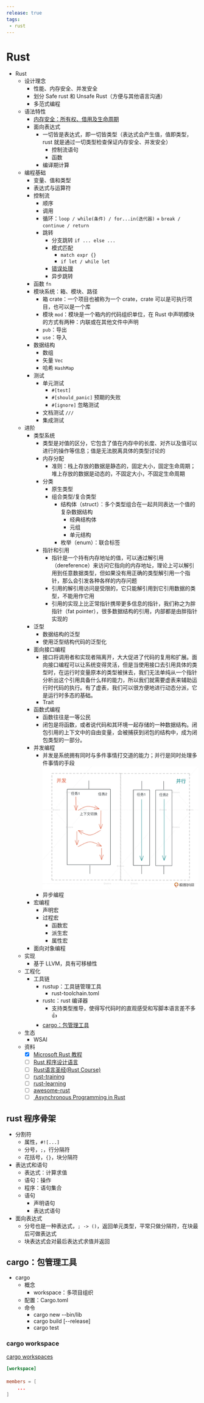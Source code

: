 ```yaml
---
release: true
tags:
 - rust
---
```


# Rust

- Rust
  - 设计理念
    - 性能、内存安全、并发安全
    - 划分 Safe rust 和 Unsafe Rust（方便与其他语言沟通）
    - 多范式编程
  - 语法特性
    - [内存安全：所有权、借用及生命周期](./内存安全：所有权、借用及生命周期.md)
    - 面向表达式
      - 一切皆是表达式，即一切皆类型（表达式会产生值，值即类型，rust 就是通过一切类型检查保证内存安全、并发安全）
        - 控制流语句
        - 函数
      - 编译期计算
  - 编程基础
    - 变量、值和类型
    - 表达式与运算符
    - 控制流
      - 顺序
      - 调用
      - 循环：`loop / while(条件) / for...in(迭代器)` + `break / continue / return`
      - 跳转
        - 分支跳转 `if ... else ...`
        - 模式匹配
          - `match expr {}`
          - `if let / while let`
        - [错误处理](./Rust%20错误处理.md)
        - 异步跳转
    - 函数 `fn`
    - 模块系统：箱、模块、路径
      - 箱 crate：一个项目也被称为一个 crate，crate 可以是可执行项目，也可以是一个库
      - 模块 `mod`：模块是一个箱内的代码组织单位，在 Rust 中声明模块的方式有两种：内联或在其他文件中声明
      - `pub`：导出
      - `use`：导入
    - 数据结构
      - 数组
      - 矢量 `Vec`
      - 哈希 `HashMap`
    - 测试
      - 单元测试
        - `#[test]`
        - `#[should_panic]` 预期的失败
        - `#[ignore]` 忽略测试
      - 文档测试 `///`
      - 集成测试
  - 进阶
    - 类型系统 
      - 类型是对值的区分，它包含了值在内存中的长度、对齐以及值可以进行的操作等信息；值是无法脱离具体的类型讨论的
      - 内存分配
        - 准则：栈上存放的数据是静态的，固定大小，固定生命周期；堆上存放的数据是动态的，不固定大小，不固定生命周期
      - 分类
        - 原生类型
        - 组合类型/复合类型
          - 结构体（struct）：多个类型组合在一起共同表达一个值的复杂数据结构
            - 经典结构体
            - 元组
            - 单元结构
          - 枚举（enum）：联合标签
      - 指针和引用
        - 指针是一个持有内存地址的值，可以通过解引用（dereference）来访问它指向的内存地址，理论上可以解引用到任意数据类型，但如果没有用正确的类型解引用一个指针，那么会引发各种各样的内存问题
        - 引用的解引用访问是受限的，它只能解引用到它引用数据的类型，不能用作它用
        - 引用的实现上比正常指针携带更多信息的指针，我们称之为胖指针（fat pointer），很多数据结构的引用，内部都是由胖指针实现的
    - 泛型
      - 数据结构的泛型
      - 使用泛型结构代码的泛型化
    - 面向接口编程
      - 接口将调用者和实现者隔离开，大大促进了代码的复用和扩展。面向接口编程可以让系统变得灵活，但是当使用接口去引用具体的类型时，在运行时变量原本的类型被抹去，我们无法单纯从一个指针分析出这个引用具备什么样的能力，所以我们就需要虚表来辅助运行时代码的执行。有了虚表，我们可以很方便地进行动态分派，它是运行时多态的基础。
      - Trait
    - 函数式编程
      - 函数往往是一等公民
      - 闭包是将函数，或者说代码和其环境一起存储的一种数据结构。闭包引用的上下文中的自由变量，会被捕获到闭包的结构中，成为闭包类型的一部分。
    - 并发编程
      - 并发是系统拥有同时与多件事情打交道的能力；并行是同时处理多件事情的手段  ![图 17](images/1653375009755.png)  
      - 异步编程
    - 宏编程
      - 声明宏
      - 过程宏
        - 函数宏
        - 派生宏
        - 属性宏
    - 面向对象编程
  - 实现
    - 基于 LLVM，具有可移植性
  - 工程化
    - 工具链
      - rustup：工具链管理工具
        - rust-toolchain.toml
      - rustc：rust 编译器
        - 支持类型推导，使得写代码时的直观感受和写脚本语言差不多👍
      - [cargo：包管理工具](#cargo包管理工具)
  - 生态
    - WSAI
  - 资料
    - [x] [Microsoft Rust 教程](https://docs.microsoft.com/zh-cn/learn/paths/rust-first-steps/)
    - [ ] [Rust 程序设计语言](https://kaisery.github.io/trpl-zh-cn/title-page.html)
    - [ ] [Rust语言圣经(Rust Course)](https://course.rs/about-book.html)
    - [ ] [rust-training](https://github.com/tyrchen/rust-training)
    - [ ] [rust-learning](https://github.com/ctjhoa/rust-learning)
    - [ ] [awesome-rust](https://github.com/rust-unofficial/awesome-rust)
    - [ ] [ Asynchronous Programming in Rust](https://rust-lang.github.io/async-book/03_async_await/01_chapter.html)

## rust 程序骨架

- 分割符
  - 属性，`#![...]`
  - 分号，`;`，行分隔符
  - 花括号，`{}`，块分隔符
- 表达式和语句
  - 表达式：计算求值
  - 语句：操作
  - 程序：语句集合
  - 语句
    - 声明语句
    - 表达式语句
- 面向表达式
  - 分号也是一种表达式，`; -> ()`，返回单元类型，平常只做分隔符，在块最后可做表达式
  - 块表达式会对最后表达式求值并返回

## cargo：包管理工具

- cargo
  - 概念
    - workspace：多项目组织
  - 配置：Cargo.toml
  - 命令
    - cargo new --bin/lib
    - cargo build [--release]
    - cargo test

### cargo workspace

[cargo workspaces](https://kaisery.github.io/trpl-zh-cn/ch14-03-cargo-workspaces.html)

```toml
[workspace]

members = [
    ...
]
```

